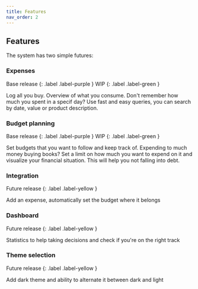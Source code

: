 ```yaml
---
title: Features
nav_order: 2
---
```


## Features

The system has two simple futures:

### Expenses

Base release
{: .label .label-purple }
WIP
{: .label .label-green }

Log all you buy. Overview of what you consume. Don't remember how much you spent in a specif day? Use fast and easy queries, you can search by date, value or product description.

### Budget planning

Base release
{: .label .label-purple }
WIP
{: .label .label-green }

Set budgets that you want to follow and keep track of. Expending to much money buying books? Set a limit on how much you want to expend on it and visualize your financial situation. This will help you not falling into debt.

### Integration

Future release
{: .label .label-yellow }

Add an expense, automatically set the budget where it belongs

### Dashboard

Future release
{: .label .label-yellow }

Statistics to help taking decisions and check if you're on the right track

### Theme selection

Future release
{: .label .label-yellow }

Add dark theme and ability to alternate it between dark and light
